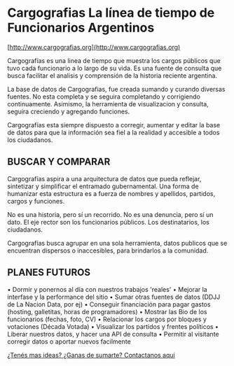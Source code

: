 Cargografias La línea de tiempo de Funcionarios Argentinos 
=====================

[http://www.cargografias.org](http://www.cargografias.org)



Cargografías es una linea de tiempo que muestra los cargos públicos que tuvo cada funcionario a lo largo de su vida. Es una fuente de consulta que busca facilitar el analisis y comprensión de la historia reciente argentina.


La base de datos de Cargografias, fue creada sumando y curando diversas fuentes. No esta completa y se seguira completando y corrigiendo continuamente. Asimismo, la herramienta de visualizacion y consulta, seguira creciendo y agregando funciones.


Cargografías esta siempre dispuesto a corregir, aumentar y editar la base de datos para que la información sea fiel a la realidad y accesible a todos los ciudadanos.


BUSCAR Y COMPARAR 
--
Cargografías aspira a una arquitectura de datos que pueda reflejar, sintetizar y simplificar el entramado gubernamental. Una forma de humanizar esta estructura es a fuerza de nombres y apellidos, partidos, cargos y funciones.


No es una historia, pero sí un recorrido.
No es una denuncia, pero sí un dato.
El eje rector son los funcionarios públicos.
Los destinatarios, los ciudadanos.


Cargografías busca agrupar en una sola herramienta, datos publicos que se encuentran dispersos o inaccesibles, para brindarlos a la comunidad.

PLANES FUTUROS 
--
• Dormir y ponernos al día con nuestros trabajos 'reales' 
• Mejorar la interfase y la performance del sitio 
• Sumar otras fuentes de datos (DDJJ de La Nacion Data, por ej) 
• Conseguir financiación para pagar gastos (hosting, galletitas, horas de programadores) 
• Mostrar las Bio de los funcionarios (fechas, foto, CV) 
• Relacionar los cargos por bloques y votaciones (Década Votada) 
• Visualizar los partidos y frentes políticos 
• Liberar nuestros datos, y hacer una API de consulta 
• Permitir al visitante corregir datos o aportar nuevos facilmente 

[¿Tenés mas ideas? ¿Ganas de sumarte? Contactanos aqui](https://docs.google.com/forms/d/1NoOYENvhHXqpLO3WpB8l6R8ofJkJiShLlx2A_DfrNd0/viewform)


